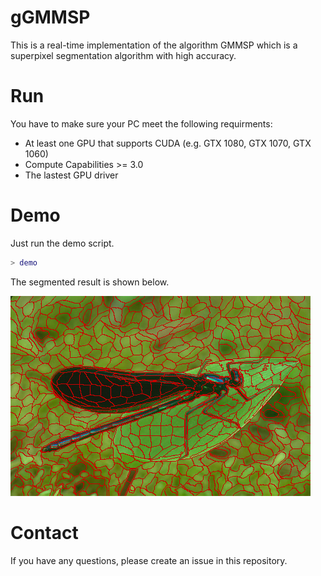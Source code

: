 
# gGMMSP

This is a real-time implementation of the algorithm GMMSP which is a superpixel segmentation algorithm with high accuracy.

# Run

You have to make sure your PC meet the following requirments:
- At least one GPU that supports CUDA (e.g. GTX 1080, GTX 1070, GTX 1060)
- Compute Capabilities >= 3.0
- The lastest GPU driver


# Demo

Just run the demo script.

```matlab
> demo
```

The segmented result is shown below.

![](result/gvL.png)


# Contact

If you have any questions, please create an issue in this repository. 
